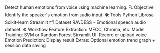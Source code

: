 Detect human emotions from voice using machine learning.
🔍 Objective
Identify the speaker's emotion from audio input.
🛠 Tools
Python
Librosa
Scikit-learn
Streamlit
🗂 Dataset
RAVDESS – Emotional speech audio dataset.
⚙️ Workflow
Feature Extraction: MFCC, Chroma, etc.
Model Training: SVM or Random Forest
Streamlit UI: Record or upload voice
Emotion Prediction: Display result
Extras: Optional emotion trend graph + session data saving

